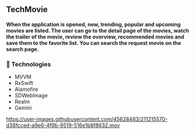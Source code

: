 ## TechMovie

#### When the application is opened, new, trending, popular and upcoming movies are listed. The user can go to the detail page of the movies, watch the trailer of the movie, review the overview, recommended movies and save them to the favorite list. You can search the request movie on the search page.

### :rocket: Technologies 

- MVVM
- RxSwift
- Alamofire
- SDWebImage
- Realm
- Gemini





https://user-images.githubusercontent.com/45628483/211215570-d38fcced-a9e6-4f9b-9519-516e1b8f8632.mov















